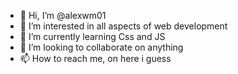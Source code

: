 - 👋 Hi, I’m @alexwm01
- 👀 I’m interested in all aspects of web development
- 🌱 I’m currently learning Css and JS
- 💞️ I’m looking to collaborate on anything
- 📫 How to reach me, on here i guess

<!---
alexwm01/alexwm01 is a ✨ special ✨ repository because its `README.md` (this file) appears on your GitHub profile.
You can click the Preview link to take a look at your changes.
--->
